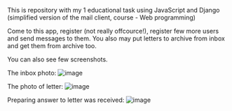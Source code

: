 This is repository with my 1 educational task using JavaScript and Django (simplified version of the mail client, course - Web programming) 

Come to this app, register (not really offcource!), register few more users and send messages to them.
You also may put letters to archive from inbox and get them from archive too.

You can also see few screenshots.

The inbox photo:
![image](https://user-images.githubusercontent.com/106863229/206538569-0681c3c6-800f-42ec-980a-83e3c88a47a5.png)

The photo of letter:
![image](https://user-images.githubusercontent.com/106863229/206538928-70770211-663b-4caf-b601-feb6e4cda09f.png)

Preparing answer to letter was received:
![image](https://user-images.githubusercontent.com/106863229/206539143-1dcf4f32-4a5c-49d8-9f2f-5f27b4420449.png)
